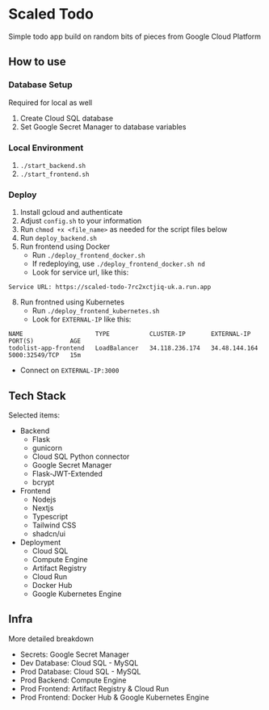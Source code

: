 # Scaled Todo

Simple todo app build on random bits of pieces from Google Cloud Platform

## How to use
### Database Setup
Required for local as well
1. Create Cloud SQL database
2. Set Google Secret Manager to database variables

### Local Environment
1. `./start_backend.sh`
2. `./start_frontend.sh`

### Deploy
1. Install gcloud and authenticate
2. Adjust `config.sh` to your information
3. Run `chmod +x <file_name>` as needed for the script files below
4. Run `deploy_backend.sh`
5. Run frontend using Docker
   * Run `./deploy_frontend_docker.sh`
   * If redeploying, use `./deploy_frontend_docker.sh nd`
   * Look for service url, like this:
```
Service URL: https://scaled-todo-7rc2xctjiq-uk.a.run.app
```
8. Run frontned using Kubernetes
   * Run `./deploy_frontend_kubernetes.sh`
   * Look for `EXTERNAL-IP` like this:
```
NAME                    TYPE           CLUSTER-IP       EXTERNAL-IP     PORT(S)          AGE
todolist-app-frontend   LoadBalancer   34.118.236.174   34.48.144.164   5000:32549/TCP   15m
```
   * Connect on `EXTERNAL-IP:3000`

     
## Tech Stack
Selected items:
* Backend
  * Flask
  * gunicorn
  * Cloud SQL Python connector
  * Google Secret Manager
  * Flask-JWT-Extended
  * bcrypt
* Frontend
  * Nodejs
  * Nextjs
  * Typescript
  * Tailwind CSS
  * shadcn/ui
* Deployment
  * Cloud SQL
  * Compute Engine
  * Artifact Registry
  * Cloud Run
  * Docker Hub
  * Google Kubernetes Engine

## Infra
More detailed breakdown

* Secrets: Google Secret Manager
* Dev Database: Cloud SQL - MySQL
* Prod Database: Cloud SQL - MySQL
* Prod Backend: Compute Engine
* Prod Frontend: Artifact Registry & Cloud Run
* Prod Frontend: Docker Hub & Google Kubernetes Engine
